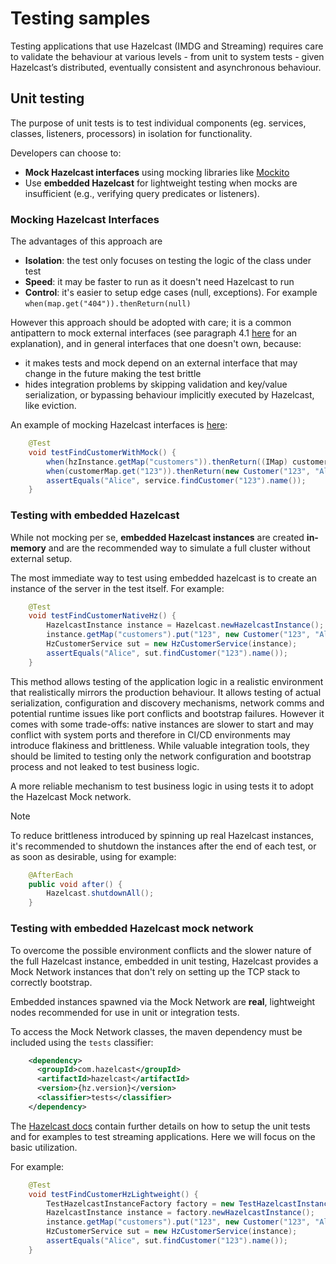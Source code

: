 # Testing samples

Testing applications that use Hazelcast (IMDG and Streaming) requires care to validate the behaviour at various levels - from 
unit to system tests - given Hazelcast’s distributed, eventually consistent and asynchronous behaviour.

## Unit testing

The purpose of unit tests is to test individual components (eg. services, classes, listeners, processors) in isolation for functionality.

Developers can choose to:

 - **Mock Hazelcast interfaces** using mocking libraries like [Mockito](mockito.org) 
 - Use **embedded Hazelcast** for lightweight testing when mocks are insufficient (e.g., verifying query predicates or listeners).

### Mocking Hazelcast Interfaces

The advantages of this approach are 

 - **Isolation**: the test only focuses on testing the logic of the class under test
 - **Speed**: it may be faster to run as it doesn't need Hazelcast to run
 - **Control**: it's easier to setup edge cases (null, exceptions). For example `when(map.get("404")).thenReturn(null)`

However this approach should be adopted with care; it is a common antipattern to mock external interfaces (see paragraph 4.1 [here](http://jmock.org/oopsla2004.pdf) for an explanation), and in general
interfaces that one doesn't own, because:

- it makes tests and mock depend on an external interface that may change in the future making the test brittle
- hides integration problems by skipping validation and key/value serialization, or bypassing behaviour implicitly executed by Hazelcast, like eviction.

An example of mocking Hazelcast interfaces is [here](https://github.com/fcannizzohz/testsamples/blob/27136bd40d7d95d1c5493a72b54e265f8dcb290e/src/test/java/com/hazelcast/fcannizzohz/CustomerServiceTest.java#L29):
```java
    @Test
    void testFindCustomerWithMock() {
        when(hzInstance.getMap("customers")).thenReturn((IMap) customerMap);
        when(customerMap.get("123")).thenReturn(new Customer("123", "Alice"));
        assertEquals("Alice", service.findCustomer("123").name());
    }
```

### Testing with embedded Hazelcast

While not mocking per se, **embedded Hazelcast instances** are created **in-memory** and are the recommended way to simulate a full
cluster without external setup.

The most immediate way to test using embedded hazelcast is to create an instance of the server in the test itself. For example:

```java
    @Test
    void testFindCustomerNativeHz() {
        HazelcastInstance instance = Hazelcast.newHazelcastInstance();
        instance.getMap("customers").put("123", new Customer("123", "Alice"));
        HzCustomerService sut = new HzCustomerService(instance);
        assertEquals("Alice", sut.findCustomer("123").name());
    }
```

This method allows testing of the application logic in a realistic environment that realistically mirrors the production behaviour. 
It allows testing of actual serialization, configuration and discovery mechanisms, network comms and potential runtime issues like 
port conflicts and bootstrap failures. However it comes with some trade-offs: native instances are slower to start and may conflict 
with system ports and therefore  in CI/CD environments may introduce flakiness and brittleness. While valuable integration tools, 
they should be limited to testing only the network  configuration and bootstrap process and not leaked to test business logic. 

A more reliable mechanism to test business logic in using tests it to adopt the Hazelcast Mock network. 

> [!NOTE]
> To reduce brittleness introduced by spinning up real Hazelcast instances, it's recommended 
> to shutdown the instances after the end of each test, or as soon as desirable, using for example:
> 
> ```java
>     @AfterEach
>     public void after() {
>         Hazelcast.shutdownAll();
>     }
> ```

### Testing with embedded Hazelcast mock network

To overcome the possible environment conflicts and the slower nature of the full Hazelcast instance, embedded in unit testing, 
Hazelcast provides a Mock Network instances that don't rely on setting up the TCP stack to correctly bootstrap.

Embedded instances spawned via the Mock Network are **real**, lightweight nodes recommended for use in unit or integration tests.

To access the Mock Network classes, the maven dependency must be included using the `tests` classifier:

```xml
    <dependency>
      <groupId>com.hazelcast</groupId>
      <artifactId>hazelcast</artifactId>
      <version>{hz.version}</version>
      <classifier>tests</classifier>
    </dependency>
```

The [Hazelcast docs](https://docs.hazelcast.com/hazelcast/5.5/test/testing) contain further details on how to setup the unit tests 
and for examples to test streaming applications. Here we will focus on the basic utilization.

For example:

```java
    @Test
    void testFindCustomerHzLightweight() {
        TestHazelcastInstanceFactory factory = new TestHazelcastInstanceFactory(1);
        HazelcastInstance instance = factory.newHazelcastInstance();
        instance.getMap("customers").put("123", new Customer("123", "Alice"));
        HzCustomerService sut = new HzCustomerService(instance);
        assertEquals("Alice", sut.findCustomer("123").name());
    }
```
